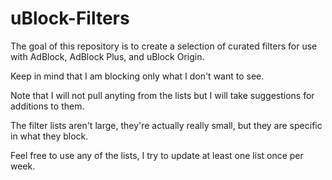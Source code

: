 # uBlock-Filters
The goal of this repository is to create a selection of curated filters for use with AdBlock, AdBlock Plus, and uBlock Origin.

Keep in mind that I am blocking only what I don't want to see.

Note that I will not pull anyting from the lists but I will take suggestions for additions to them.

The filter lists aren't large, they're actually really small, but they are specific in what they block.

Feel free to use any of the lists, I try to update at least one list once per week.
